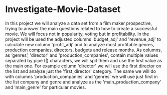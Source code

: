 # Investigate-Movie-Dataset
In this project we will analyze a data set from a film maker prospective, trying to answer the main questions related to how to create a successful movie. We will focus not in popularity, voting but in profitability.  In the project will be used the adjusted columns 'budget_adj' and 'revenue_adj' to calculate new column 'profit_adj' and to analyze most profitable genres, production companies, directors, budgets and release months.  As columns, as ‘genres’, 'director' and 'production_companies', contain multiple values separated by pipe (|) characters, we will spit them and use the first value as the main one. For example column 'director' we will use the first director on the list and analyze just the 'first_director' category. The same we will do with columns 'production_companies' and 'genres' we will use just first in the list company and genre and analyze as the 'main_production_company' and 'main_genre' for particular movies.
